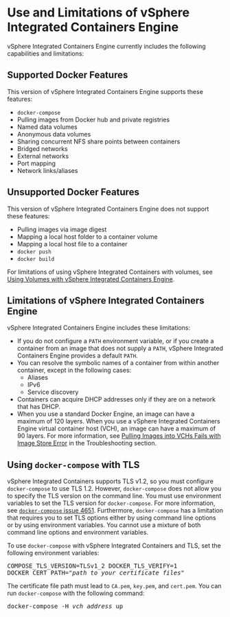 # Use and Limitations of vSphere Integrated Containers Engine

vSphere Integrated Containers Engine currently includes the following capabilities and limitations:

## Supported Docker Features
This version of vSphere Integrated Containers Engine supports these features:

- `docker-compose`
- Pulling images from Docker hub and private registries
- Named data volumes
- Anonymous data volumes
- Sharing concurrent NFS share points between containers
- Bridged networks
- External networks
- Port mapping
- Network links/aliases

## Unsupported Docker Features

This version of vSphere Integrated Containers Engine does not support these features:

- Pulling images via image digest 
- Mapping a local host folder to a container volume
- Mapping a local host file to a container
- `docker push`
- `docker build`

For limitations of using vSphere Integrated Containers with volumes, see [Using Volumes with vSphere Integrated Containers Engine](using_volumes_with_vic.md).

## Limitations of vSphere Integrated Containers Engine
vSphere Integrated Containers Engine includes these limitations:

- If you do not configure a `PATH` environment variable, or if you create a container from an image that does not supply a `PATH`, vSphere Integrated Containers Engine provides a default `PATH`.
- You can resolve the symbolic names of a container from within another container, except in the following cases:
	- Aliases
	- IPv6
	- Service discovery
- Containers can acquire DHCP addresses only if they are on a network that has DHCP.
- When you use a standard Docker Engine, an image can have a maximum of 120 layers. When you use a vSphere Integrated Containers Engine virtual container host (VCH), an image can have a maximum of 90 layers. For more information, see [Pulling Images into VCHs Fails with Image Store Error](../vic_vsphere_admin/ts_imagestore_error.md) in the Troubleshooting section.

## Using `docker-compose` with TLS

vSphere Integrated Containers supports TLS v1.2, so you must configure `docker-compose` to use TLS 1.2. However, `docker-compose` does not allow you to specify the TLS version on the command line. You must use environment variables to set the TLS version for `docker-compose`. For more information, see [`docker-compose` issue 4651](https://github.com/docker/compose/issues/4651). Furthermore, `docker-compose` has a limitation that requires you to set TLS options either by using command line options or by using environment variables. You cannot use a mixture of both command line options and environment variables. 

To use `docker-compose` with vSphere Integrated Containers and TLS, set the following environment variables:<pre>COMPOSE_TLS_VERSION=TLSv1_2
DOCKER_TLS_VERIFY=1
DOCKER_CERT_PATH="<i>path to your certificate files</i>"</pre>

The certificate file path must lead to `CA.pem`, `key.pem`, and `cert.pem`. You can run `docker-compose` with the following command:<pre>docker-compose -H <i>vch_address</i> up</pre>